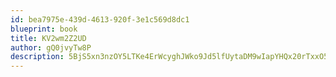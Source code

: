 ```yaml
---
id: bea7975e-439d-4613-920f-3e1c569d8dc1
blueprint: book
title: KV2wm2Z2UD
author: gQ0jvyTw8P
description: 5BjS5xn3nzOY5LTKe4ErWcyghJWko9Jd5lfUytaDM9wIapYHQx20rTxxO5BEShzrx6JfsLjFAhQUx1WATfjIJbAiyfolhoYGIvVj
---
```

